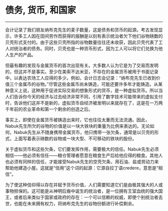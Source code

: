 # 债务, 货币, 和国家

------

会计记录了我们朋友纳布克先生的麦子数量，这是债务和货币的起源。考古发现显示，许多工人因在田间劳作而获得的报酬是以刻有表示统治者欠下他们谷物磅数的贝壳形式支付的。由于这些贝壳所指的谷物数量往往还未收获，因此贝壳代表了工人对统治者的债务。同时，贝壳也是一种货币形式，因为工人可以将它们兑换为他人生产的产品。

但最有趣的发现与金属货币的首次出现有关。大多数人认为它是为了交易而发明的，但这并不是事实。至少在美索不达米亚，不存在的金属货币被用于书面记录中，以表达农场工人应得的多少。例如，会计日志会记录：“纳布克先生已收到价值三个金属币的谷物。”尽管这些金属币尚未铸造，可能还要许多年才能铸造。从某种意义上说，这种用于促进实际交易的想象形式的货币，是一种虚拟货币。所以当人们告诉你今天的经济与过去经济非常不同，引用了数字技术可能带来的虚拟支付时，告诉他们这并不是新的，虚拟货币自经济被发明以来就存在了，这是在一万两千年前的农业革命和第一个剩余的创造之后。

事实上，即使在金属货币被铸造出来时，它也往往太重而无法流通。因此，Nabuk先生所欠的谷物的价值是以一块大铁块的重量为比例来表达的。无论如何，Nabuk先生从不随身携带金属货币，他只携带一张欠条，通常是以贝壳的形式，上面写着表示磅数的谷物或一块大型、不可移动的铁块的股份。

关于虚拟货币和这些欠条，它们要发挥作用，需要极大的信任。Nabuk先生必须相信——他必须有信任——粮仓管理者愿意在粮食生产后给他应得的粮食。其他人也必须有同样的信任，才能接受Nabuk先生的空壳欠条，用石油、盐或劳动力来帮助他建造小屋。这就是“信用”这个词的起源：它源自拉丁语credere，意思是“相信”。

为了使这种信仰得以存在并赋予货币价值，人们需要知道它们是由极其强大的人或事物担保的。这可能是从神明后裔中诞生的统治者，是一位拥有王室血统的强大国王，或者后来类似于国家或政府的存在：一个可以信赖的权威，即使个别统治者去世，也能在未来拥有权力，将纳布克先生的谷物份额进行补偿剩余。
